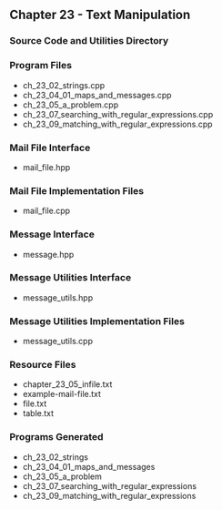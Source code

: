 ## Chapter 23 - Text Manipulation
### Source Code and Utilities Directory

### Program Files
* ch\_23\_02\_strings.cpp
* ch\_23\_04\_01\_maps\_and\_messages.cpp
* ch\_23\_05\_a\_problem.cpp
* ch\_23\_07\_searching\_with\_regular\_expressions.cpp
* ch\_23\_09\_matching\_with\_regular\_expressions.cpp 

### Mail File Interface
* mail\_file.hpp

### Mail File Implementation Files
* mail\_file.cpp

### Message Interface
* message.hpp

### Message Utilities Interface
* message\_utils.hpp

### Message Utilities Implementation Files
* message\_utils.cpp

### Resource Files
* chapter\_23\_05\_infile.txt
* example-mail-file.txt
* file.txt
* table.txt

### Programs Generated
* ch\_23\_02\_strings
* ch\_23\_04\_01\_maps\_and\_messages
* ch\_23\_05\_a\_problem
* ch\_23\_07\_searching\_with\_regular\_expressions
* ch\_23\_09\_matching\_with\_regular\_expressions
